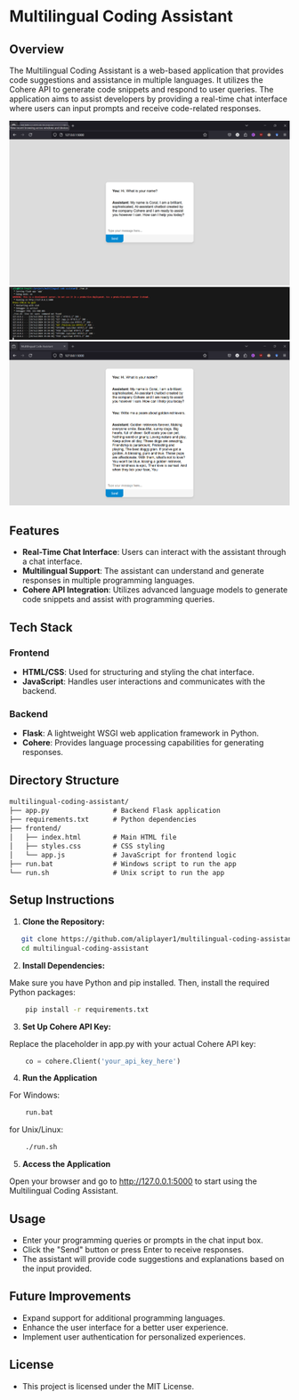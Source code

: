 # Multilingual Coding Assistant

## Overview

The Multilingual Coding Assistant is a web-based application that provides code suggestions and assistance in multiple languages. It utilizes the Cohere API to generate code snippets and respond to user queries. The application aims to assist developers by providing a real-time chat interface where users can input prompts and receive code-related responses.

![Image](./pictures/Screenshot%202024-07-19%20194017.png)
![Image](./pictures/Screenshot%202024-07-19%20194107.png)
![Image](./pictures/Screenshot%202024-07-19%20194114.png)

## Features

- **Real-Time Chat Interface**: Users can interact with the assistant through a chat interface.
- **Multilingual Support**: The assistant can understand and generate responses in multiple programming languages.
- **Cohere API Integration**: Utilizes advanced language models to generate code snippets and assist with programming queries.

## Tech Stack

### Frontend

- **HTML/CSS**: Used for structuring and styling the chat interface.
- **JavaScript**: Handles user interactions and communicates with the backend.

### Backend

- **Flask**: A lightweight WSGI web application framework in Python.
- **Cohere**: Provides language processing capabilities for generating responses.

## Directory Structure

```plaintext
multilingual-coding-assistant/
├── app.py                # Backend Flask application
├── requirements.txt      # Python dependencies
├── frontend/
│   ├── index.html        # Main HTML file
│   ├── styles.css        # CSS styling
│   └── app.js            # JavaScript for frontend logic
├── run.bat               # Windows script to run the app
└── run.sh                # Unix script to run the app
```

## Setup Instructions

1. **Clone the Repository:**

```bash
   git clone https://github.com/aliplayer1/multilingual-coding-assistant.git
   cd multilingual-coding-assistant
```

2. **Install Dependencies:**

Make sure you have Python and pip installed. Then, install the required Python packages:

```bash
    pip install -r requirements.txt
```

3. **Set Up Cohere API Key:**

Replace the placeholder in app.py with your actual Cohere API key:

```python
    co = cohere.Client('your_api_key_here')
```

4. **Run the Application**

For Windows:

```bash
    run.bat
```

for Unix/Linux:

```bash
    ./run.sh
```

5. **Access the Application**

Open your browser and go to http://127.0.0.1:5000 to start using the Multilingual Coding Assistant.

## Usage

- Enter your programming queries or prompts in the chat input box.
- Click the "Send" button or press Enter to receive responses.
- The assistant will provide code suggestions and explanations based on the input provided.

## Future Improvements

- Expand support for additional programming languages.
- Enhance the user interface for a better user experience.
- Implement user authentication for personalized experiences.

## License

- This project is licensed under the MIT License.